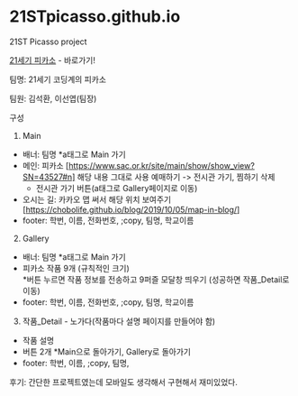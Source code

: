 # 21STpicasso.github.io
21ST Picasso project

[21세기 피카소](http://21STpicasso.github.io) - 바로가기!

팀명: 21세기 코딩계의 피카소

팀원: 김석환, 이선엽(팀장)

구성    
1. Main
- 배너: 팀명      *a태그로 Main 가기
- 메인: 피카소 [https://www.sac.or.kr/site/main/show/show_view?SN=43527#n]
   해당 내용 그대로 사용      예매하기 -> 전시관 가기, 찜하기 삭제
   * 전시관 가기 버튼(a태그로 Gallery페이지로 이동)
- 오시는 길: 카카오 맵 써서 해당 위치 보여주기 [https://chobolife.github.io/blog/2019/10/05/map-in-blog/]
- footer: 학번, 이름, 전화번호, ;copy, 팀명, 학교이름 

2. Gallery 
- 배너: 팀명      *a태그로 Main 가기
- 피카소 작품 9개 (규칙적인 크기)     
   *버튼 누르면 작품 정보를 전송하고 9퍼즐 모달창 띄우기 (성공하면 작품_Detail로 이동)
- footer: 학번, 이름, 전화번호, ;copy, 팀명, 학교이름 

3. 작품_Detail - 노가다(작품마다 설명 페이지를 만들어야 함)
- 작품 설명
- 버튼 2개      *Main으로 돌아가기, Gallery로 돌아가기
- footer: 학번, 이름,  ;copy, 팀명, 

후기: 간단한 프로젝트였는데 모바일도 생각해서 구현해서 재미있었다.
